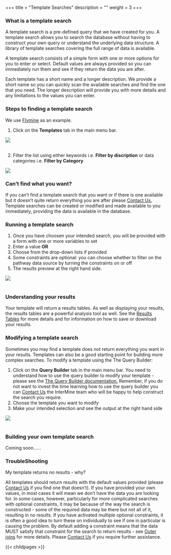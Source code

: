 +++
title = "Template Searches"
description = ""
weight = 3
+++


### What is a template search
A template search is a pre-defined query that we have created for you. A template search allows you to search the database without having to construct your own query or understand the underlying data structure. A library of template searches covering the full range of data is available.

A template search consists of a simple form with one or more options for you to enter or select. Default values are always provided so you can immediately run them and see if they return the data you are after.

Each template has a short name and a longer description. We provide a short name so you can quickly scan the available searches and find the one that you need. The longer description will provide you with more details and any limitations to the values you can enter.

### Steps to finding a template search
We use <a href="http://bluegenes.apps.intermine.org/default">Flymine</a> as an example.
1. Click on the **Templates** tab in the main menu bar.

<img src="https://i.imgur.com/2PxrxT5.png"> 
<br/>
<br/>

2. Filter the list using either keywords i.e. **Filter by discription** or data categories i.e. **Filter by Category**

<img src="https://i.imgur.com/Y3MztyZ.png" > 
<br/>

### Can’t find what you want?
If you can’t find a template search that you want or if there is one available but it doesn’t quite return everything you are after please <a href="https://flymine.readthedocs.io/en/latest/contact/Documentationcontact.html#contact">Contact Us.</a>  Template searches can be created or modified and made available to you immediately, providing the data is available in the database. 

### Running a template search
1. Once you have choosen your intended search, you will be provided with a form with one or more variables to set
2. Enter a value **OR**
3. Choose from the drop-down lists if provided
4. Some constraints are optional: you can choose whether to filter on the pathway data source by turning the constraints on or off
5. The results preview at the right hand side.

<img src="https://i.imgur.com/xu0233Z.png"> 
<br/>
<br/>

<!-- ### Running a template search with one of my lists or a public list
1. Log-in so that your own lists can be viewed. 
2. Every template can be run on relevant Lists of objects - if you have lists of the correct type (e.g. a list of genes) or if there is a suitable public list, you will be able to select the one you require from a drop-down list. 
3.  select the checkbox to access this.

<img src="https://i.imgur.com/DnVYso5.png">
<br/>
<br/> -->

### Understanding your results
Your template will return a results tables. As well as displaying your results, the results tables are a powerful analysis tool as well. See the <a href="https://flymine.readthedocs.io/en/latest/results-tables/Documentationresultstables.html#resultstables">Results Tables</a> for more details and for information on how to save or download your results.

### Modifying a template search
Sometimes you may find a template does not return everything you want in your results. Templates can also be a good starting point for building more complex searches. To modify a template using the The Query Builder:

1. Click on the **Query Builder** tab in the main menu bar. You need to understand how to use the query builder to modify your template - please see the <a href="https://flymine.readthedocs.io/en/latest/query-builder/Documentationquerybuilder.html#querybuilder">The Query Builder documentation.</a> Remember, if you do not want to invest the time learning how to use the query builder you can <a href="https://flymine.readthedocs.io/en/latest/contact/Documentationcontact.html#contact">Contact Us</a> the InterMine team who will be happy to help construct the search you require.
2. Choose the template you want to modify
3. Make your intended selection and see the output at the right hand side

<img src="https://i.imgur.com/O8cNHvn.png"> 
<br/>
<br/>

### Building your own template search
Coming soon……

### TroubleShooting
My template returns no results - why?

All templates should return results with the default values provided (please <a href="https://flymine.readthedocs.io/en/latest/contact/Documentationcontact.html#contact">Contact Us</a> if you find one that doesn’t). If you have provided your own values, in most cases it will mean we don’t have the data you are looking for. In some cases, however, particularly for more complicated searches with optional constraints, it may be because of the way the search is constructed - some of the required data may be there but not all of it, resulting in no results. If you have activated multiple optional constraints, it is often a good idea to turn these on individually to see if one in particular is causing the problem. By default adding a constraint means that the data MUST satisfy that constraint for the search to return results - see <a href="https://flymine.readthedocs.io/en/latest/query-builder/Documentationquerybuilder.html#outerjoin">Outer joins</a> for more details. Please <a href="https://flymine.readthedocs.io/en/latest/contact/Documentationcontact.html#contact">Contact Us</a> if you require further assistance.



{{< childpages >}}